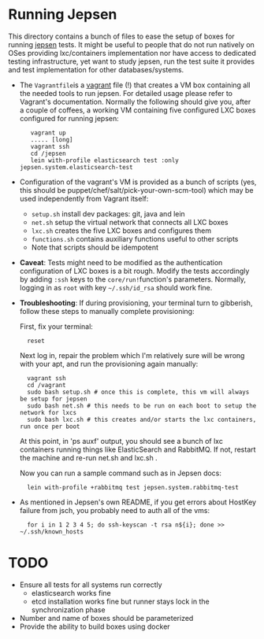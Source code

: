 # Running Jepsen

This directory contains a bunch of files to ease the setup of boxes for running [jepsen](http://github.com/aphyr/jepsen) tests. 
It might be useful to people that do not run
natively on OSes providing lxc/containers implementation nor have access to dedicated testing infrastructure, yet want to study
jepsen, run the test suite it provides and test implementation for other databases/systems.

* The `Vagrantfile`is a [vagrant](http://vagrantup.com) file (!) that creates a VM box containing all the needed tools to run
jepsen. For detailed usage please refer to Vagrant's documentation. Normally the following should give you, after a couple of
coffees, a working VM containing five configured LXC boxes configured for running jepsen:

         vagrant up
         ..... [long]
         vagrant ssh
         cd /jepsen
         lein with-profile elasticsearch test :only jepsen.system.elasticsearch-test

* Configuration of the vagrant's VM is provided as a bunch of scripts (yes, this should be
  puppet/chef/salt/pick-your-own-scm-tool) which may be used independently from Vagrant itself:

   * `setup.sh` install dev packages: git, java and lein
   * `net.sh` setup the virtual network that connects all LXC boxes 
   * `lxc.sh` creates the five LXC boxes and configures them
   *  `functions.sh` contains auxiliary functions useful to other scripts
   * Note that scripts should be idempotent
      
* **Caveat**: Tests might need to be modified as the authentication configuration of LXC boxes is a bit rough. Modify the tests
  accordingly by adding `:ssh` keys to the `core/run!`function's parameters. Normally, logging in as `root` with key
  `~/.ssh/id_rsa` should work fine.

* **Troubleshooting**:  If during provisioning, your terminal turn to gibberish, follow these steps to manually complete
  provisioning:

  First, fix your terminal:

        reset

  Next log in, repair the problem which I'm relatively sure will be wrong with your apt, and run the provisioning again manually:

        vagrant ssh
        cd /vagrant
        sudo bash setup.sh # once this is complete, this vm will always be setup for jepsen
        sudo bash net.sh # this needs to be run on each boot to setup the network for lxcs
        sudo bash lxc.sh # this creates and/or starts the lxc containers, run once per boot

  At this point, in 'ps auxf' output, you should see a bunch of lxc containers running things like ElasticSearch and RabbitMQ.  If not, restart the machine and re-run net.sh and lxc.sh .

  Now you can run a sample command such as in Jepsen docs:
  
        lein with-profile +rabbitmq test jepsen.system.rabbitmq-test

* As mentioned in Jepsen's own README, if you get errors about HostKey failure from jsch, you probably need to auth all of the vms:

        for i in 1 2 3 4 5; do ssh-keyscan -t rsa n${i}; done >> ~/.ssh/known_hosts

# TODO

* Ensure all tests for all systems run correctly
    * elasticsearch works fine
    * etcd installation works fine but runner stays lock in the synchronization phase
* Number and name of boxes should be parameterized
* Provide the ability to build boxes using docker

         

